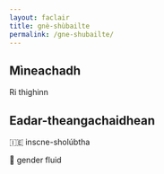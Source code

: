 ```yaml
---
layout: faclair
title: gnè-shùbailte
permalink: /gne-shubailte/
---
```


## Mìneachadh

Ri thighinn

## Eadar-theangachaidhean

&#x1f1ee;&#x1f1ea; inscne-sholúbtha

&#x1f3f4;&#xe0067;&#xe0062;&#xe0065;&#xe006e;&#xe0067;&#xe007f; gender fluid
